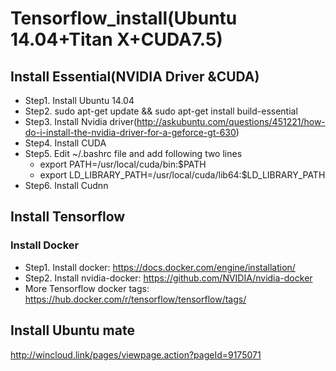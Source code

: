 # Tensorflow_install(Ubuntu 14.04+Titan X+CUDA7.5)

## Install Essential(NVIDIA Driver &CUDA)
 - Step1. Install Ubuntu 14.04
 - Step2. sudo apt-get update && sudo apt-get install build-essential
 - Step3. Install Nvidia driver(http://askubuntu.com/questions/451221/how-do-i-install-the-nvidia-driver-for-a-geforce-gt-630)
 - Step4. Install CUDA
 - Step5. Edit ~/.bashrc file and add following two lines
 	* export PATH=/usr/local/cuda/bin:$PATH
 	* export LD_LIBRARY_PATH=/usr/local/cuda/lib64:$LD_LIBRARY_PATH
 - Step6. Install Cudnn
 
## Install Tensorflow
### Install Docker
 - Step1. Install docker: https://docs.docker.com/engine/installation/
 - Step2. Install nvidia-docker: https://github.com/NVIDIA/nvidia-docker
 - More Tensorflow docker tags: https://hub.docker.com/r/tensorflow/tensorflow/tags/

## Install Ubuntu mate 
 http://wincloud.link/pages/viewpage.action?pageId=9175071
 
  
 

